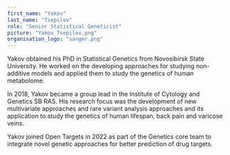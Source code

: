 ```yaml
---
first_name: "Yakov"
last_name: "Tsepilov"
role: "Senior Statistical Geneticist"
picture: "Yakov_Tsepilov.png"
organisation_logo: "sanger.png"
---
```

Yakov obtained his PhD in Statistical Genetics from Novosibirsk State University. He worked on the developing approaches for studying non-additive models and applied them to study the genetics of human metabolome.

In 2018, Yakov became a group lead in the Institute of Cytology and Genetics SB RAS. His research focus was the development of new multivariate approaches and rare variant analysis approaches and its application to study the genetics of human lifespan, back pain and varicose veins.

Yakov joined Open Targets in 2022 as part of the Genetics core team to integrate novel genetic approaches for better prediction of drug targets. 
